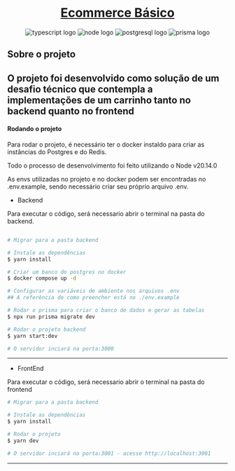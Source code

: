<h1 align="center">
     <a href="https://mydindin.netlify.app/" alt="site do ecoleta"> Ecommerce Básico </a>
</h1>

<p align="center">
  <img alt="typescript logo" src="https://img.shields.io/badge/-TypeScript-grey?style=flat-square&logo=typescript">
  <img alt="node logo" src="https://img.shields.io/badge/-Nodejs-grey?style=flat-square&logo=Node.js">
  <img alt="postgresql logo" src="https://img.shields.io/badge/-PostgreSQL-grey?style=flat-square&logo=postgresql">    
  <img alt="prisma logo" src="https://img.shields.io/badge/-Prisma-grey?style=flat-square&logo=prisma">   
</p>

## Sobre o projeto

O projeto foi desenvolvido como solução de um desafio técnico que contempla a implementações de um carrinho tanto no backend quanto no frontend
---

#### Rodando o projeto

Para rodar o projeto, é necessário ter o docker instaldo para criar as instâncias do Postgres e do Redis.

Todo o processo de desenvolvimento foi feito utilizando o Node v20.14.0

As envs utilizadas no projeto e no docker podem ser encontradas no .env.example, sendo necessário criar seu próprio arquivo .env.

- Backend

Para executar o código, será necessario abrir o terminal na pasta do backend.

```bash

# Migrar para a pasta backend

# Instale as dependências
$ yarn install

# Criar um banco do postgres no docker
$ docker compose up -d

# Configurar as variáveis de ambiente nos arquivos .env
## A referência de como preencher está no ./env.example

# Rodar o prisma para criar o banco de dados e gerar as tabelas
$ npx run prisma migrate dev

# Rodar o projeto backend
$ yarn start:dev

# O servidor inciará na porta:3000

```

---

- FrontEnd

Para executar o código, será necessario abrir o terminal na pasta do frontend

```bash
# Migrar para a pasta backend

# Instale as dependências
$ yarn install

# Rodar o projeto
$ yarn dev

# O servidor inciará na porta:3001 - acesse http://localhost:3001

```

---

